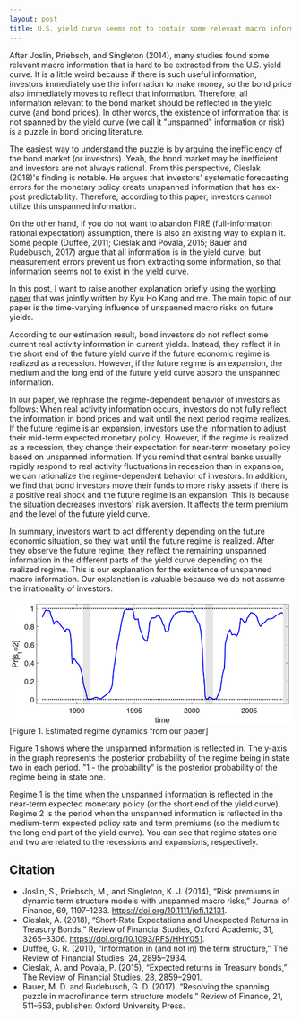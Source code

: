 ```yaml
---
layout: post
title: U.S. yield curve seems not to contain some relevant macro information, then does it mean inefficiency of the bond market?
---
```


After Joslin, Priebsch, and Singleton (2014), many studies found some relevant macro information that is hard to be extracted from the U.S. yield curve. It is a little weird because if there is such useful information, investors immediately use the information to make money, so the bond price also immediately moves to reflect that information. Therefore, all information relevant to the bond market should be reflected in the yield curve (and bond prices). In other words, the existence of information that is not spanned by the yield curve (we call it "unspanned" information or risk) is a puzzle in bond pricing literature.

The easiest way to understand the puzzle is by arguing the inefficiency of the bond market (or investors). Yeah, the bond market may be inefficient and investors are not always rational. From this perspective, Cieslak (2018)'s finding is notable. He argues that investors' systematic forecasting errors for the monetary policy create unspanned information that has ex-post predictability. Therefore, according to this paper, investors cannot utilize this unspanned information.

On the other hand, if you do not want to abandon FIRE (full-information rational expectation) assumption, there is also an existing way to explain it. Some people (Duffee, 2011; Cieslak and Povala, 2015; Bauer and Rudebusch, 2017) argue that all information is in the yield curve, but measurement errors prevent us from extracting some information, so that information seems not to exist in the yield curve.

In this post, I want to raise another explanation briefly using the [working paper](https://papers.ssrn.com/sol3/papers.cfm?abstract_id=4414404) that was jointly written by Kyu Ho Kang and me. The main topic of our paper is the time-varying influence of unspanned macro risks on future yields.

According to our estimation result, bond investors do not reflect some current real activity information in current yields. Instead, they reflect it in the short end of the future yield curve if the future economic regime is realized as a recession. However, if the future regime is an expansion, the medium and the long end of the future yield curve absorb the unspanned information.

In our paper, we rephrase the regime-dependent behavior of investors as follows: When real activity information occurs, investors do not fully reflect the information in bond prices and wait until the next period regime realizes. If the future regime is an expansion, investors use the information to adjust their mid-term expected monetary policy. However, if the regime is realized as a recession, they change their expectation for near-term monetary policy based on unspanned information. If you remind that central banks usually rapidly respond to real activity fluctuations in recession than in expansion, we can rationalize the regime-dependent behavior of investors. In addition, we find that bond investors move their funds to more risky assets if there is a positive real shock and the future regime is an expansion. This is because the situation decreases investors' risk aversion. It affects the term premium and the level of the future yield curve.

In summary, investors want to act differently depending on the future economic situation, so they wait until the future regime is realized. After they observe the future regime, they reflect the remaining unspanned information in the different parts of the yield curve depending on the realized regime. This is our explanation for the existence of unspanned macro information. Our explanation is valuable because we do not assume the irrationality of investors.

![fig1](https://github.com/econPreference/econPreference.github.io/blob/master/images/2023-4-16-regime.png?raw=true)
[Figure 1. Estimated regime dynamics from our paper]

Figure 1 shows where the unspanned information is reflected in. The y-axis in the graph represents the posterior probability of the regime being in state two in each period. "1 - the probability" is the posterior probability of the regime being in state one.

Regime 1 is the time when the unspanned information is reflected in the near-term expected monetary policy (or the short end of the yield curve). Regime 2 is the period when the unspanned information is reflected in the medium-term expected policy rate and term premiums (so the medium to the long end part of the yield curve). You can see that regime states one and two are related to the recessions and expansions, respectively.

## Citation

- Joslin, S., Priebsch, M., and Singleton, K. J. (2014), “Risk premiums in dynamic term structure models with unspanned macro risks,” Journal of Finance, 69, 1197–1233. https://doi.org/10.1111/jofi.12131.
- Cieslak, A. (2018), “Short-Rate Expectations and Unexpected Returns in Treasury Bonds,” Review of Financial Studies, Oxford Academic, 31, 3265–3306. https://doi.org/10.1093/RFS/HHY051.
- Duffee, G. R. (2011), “Information in (and not in) the term structure,” The Review of Financial Studies, 24, 2895–2934.
- Cieslak, A. and Povala, P. (2015), “Expected returns in Treasury bonds,” The Review of Financial Studies, 28, 2859–2901.
- Bauer, M. D. and Rudebusch, G. D. (2017), “Resolving the spanning puzzle in macrofinance term structure models,” Review of Finance, 21, 511–553, publisher: Oxford University Press.
